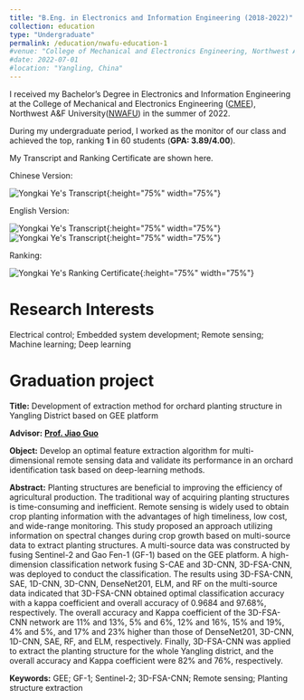 ```yaml
---
title: "B.Eng. in Electronics and Information Engineering (2018-2022)"
collection: education
type: "Undergraduate"
permalink: /education/nwafu-education-1
#venue: "College of Mechanical and Electronics Engineering, Northwest A&F University"
#date: 2022-07-01
#location: "Yangling, China"
---
```

I received my Bachelor’s Degree in Electronics and Information Engineering at the College of Mechanical and Electronics Engineering ([CMEE](https://cmee.nwafu.edu.cn/)), Northwest A&F University([NWAFU](https://www.nwafu.edu.cn/)) in the summer of 2022. 

During my undergraduate period, I worked as the monitor of our class and achieved the top, ranking **1** in 60 students (**GPA: 3.89/4.00**).

My Transcript and Ranking Certificate are shown here.

Chinese Version:

![Yongkai Ye's Transcript](../images/UndergraduateTranscriptChinese.jpg){:height="75%" width="75%"}

English Version:

![Yongkai Ye's Transcript](../images/UndergraduateTranscriptEnglish1.jpg){:height="75%" width="75%"}
![Yongkai Ye's Transcript](../images/UndergraduateTranscriptEnglish2.jpg){:height="75%" width="75%"}

Ranking:

![Yongkai Ye's Ranking Certificate](../images/RankingCertificate1.png){:height="75%" width="75%"}

Research Interests
======
Electrical control; Embedded system development; Remote sensing; Machine learning; Deep learning

Graduation project
======
**Title:** Development of extraction method for orchard planting structure in Yangling District based on GEE platform

**Advisor:** **[Prof. Jiao Guo](https://cmee.nwsuaf.edu.cn/szdw/gjzcry/318451.htm)**

**Object:** Develop an optimal feature extraction algorithm for multi-dimensional remote sensing data and validate its performance in an orchard identification task based on deep-learning methods.

**Abstract:** Planting structures are beneficial to improving  the efficiency of agricultural production. The traditional way of acquiring planting structures is time-consuming and inefficient. Remote sensing is widely used to obtain crop planting information with the advantages of high timeliness, low cost, and wide-range monitoring. This study proposed an approach utilizing information on spectral changes during crop growth based on multi-source data to extract planting structures. A multi-source data was constructed by fusing Sentinel-2 and Gao Fen-1 (GF-1) based on the GEE platform. A high-dimension classification network fusing S-CAE and 3D-CNN, 3D-FSA-CNN, was deployed to conduct the classification. The results using 3D-FSA-CNN, SAE, 1D-CNN, 3D-CNN, DenseNet201, ELM, and RF on the multi-source data indicated that 3D-FSA-CNN obtained optimal classification accuracy with a kappa coefficient and overall accuracy of 0.9684 and 97.68%, respectively. The overall accuracy and Kappa coefficient of the 3D-FSA-CNN network are 11% and 13%, 5% and 6%, 12% and 16%, 15% and 19%, 4% and 5%, and 17% and 23% higher than those of DenseNet201, 3D-CNN, 1D-CNN, SAE, RF, and ELM, respectively. Finally, 3D-FSA-CNN was applied to extract the planting structure for the whole Yangling district, and the overall accuracy and Kappa coefficient were 82% and 76%, respectively.

**Keywords:** GEE; GF-1; Sentinel-2; 3D-FSA-CNN; Remote sensing; Planting structure extraction

